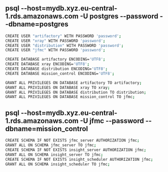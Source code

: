 ## psql --host=mydb.xyz.eu-central-1.rds.amazonaws.com -U postgres --password --dbname=postgres
```bash
CREATE USER "artifactory" WITH PASSWORD 'password';
CREATE USER "xray" WITH PASSWORD 'password';
CREATE USER "distribution" WITH PASSWORD 'password';
CREATE USER "jfmc" WITH PASSWORD 'password';

CREATE DATABASE artifactory ENCODING='UTF8';
CREATE DATABASE xray ENCODING='UTF8';
CREATE DATABASE distribution ENCODING='UTF8';
CREATE DATABASE mission_control ENCODING='UTF8';

GRANT ALL PRIVILEGES ON DATABASE artifactory TO artifactory;
GRANT ALL PRIVILEGES ON DATABASE xray TO xray;
GRANT ALL PRIVILEGES ON DATABASE distribution TO distribution;
GRANT ALL PRIVILEGES ON DATABASE mission_control TO jfmc;
```

## psql  --host=mydb.xyz.eu-central-1.rds.amazonaws.com -U jfmc --password --dbname=mission_control 
```bash
CREATE SCHEMA IF NOT EXISTS jfmc_server AUTHORIZATION jfmc;
GRANT ALL ON SCHEMA jfmc_server TO jfmc;
CREATE SCHEMA IF NOT EXISTS insight_server AUTHORIZATION jfmc;
GRANT ALL ON SCHEMA insight_server TO jfmc;
CREATE SCHEMA IF NOT EXISTS insight_scheduler AUTHORIZATION jfmc;
GRANT ALL ON SCHEMA insight_scheduler TO jfmc;
```
